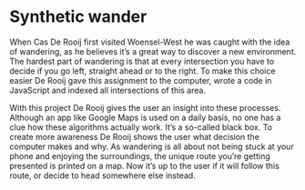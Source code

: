# Synthetic wander

When Cas De Rooij first visited Woensel-West he was caught with the idea of wandering, as he believes it’s a great way to discover a new environment. The hardest part of wandering is that at every intersection you have to decide if you go left, straight ahead or to the right. To make this choice easier De Rooij gave this assignment to the computer, wrote a code in JavaScript and indexed all intersections of this area.

With this project De Rooij gives the user an insight into these processes. Although an app like Google Maps is used on a daily basis, no one has a clue how these algorithms actually work. It’s a so-called black box. To create more awareness De Rooij shows the user what decision the computer makes and why. As wandering is all about not being stuck at your phone and enjoying the surroundings, the unique route you’re getting presented is printed on a map. Now it’s up to the user if it will follow this route, or decide to head somewhere else instead.
